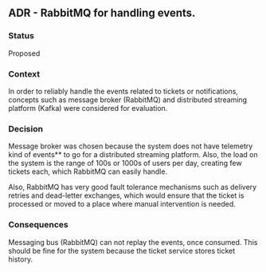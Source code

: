 ## ADR - RabbitMQ for handling events.

### Status
Proposed

### Context
In order to reliably handle the events related to tickets or notifications, concepts such as message broker (RabbitMQ) and distributed streaming platform (Kafka) were considered for evaluation.

### Decision
Message broker was chosen because the system does not have telemetry kind of events** to go for a distributed streaming platform. Also, the load on the system is the range of 100s or 1000s of users per day, creating few tickets each, which RabbitMQ can easily handle.

Also, RabbitMQ has very good fault tolerance mechanisms such as delivery retries and dead-letter exchanges, which would ensure that the ticket is processed or moved to a place where manual intervention is needed.

### Consequences
Messaging bus (RabbitMQ) can not replay the events, once consumed. This should be fine for the system because the ticket service stores ticket history.
